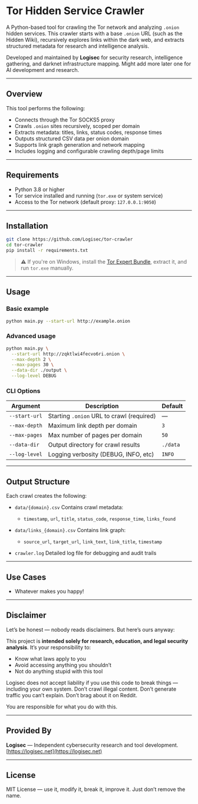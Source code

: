 # Tor Hidden Service Crawler

A Python-based tool for crawling the Tor network and analyzing `.onion` hidden services. This crawler starts with a base `.onion` URL (such as the Hidden Wiki), recursively explores links within the dark web, and extracts structured metadata for research and intelligence analysis.  

Developed and maintained by **Logisec** for security research, intelligence gathering, and darknet infrastructure mapping. Might add more later one for AI development and research.

---

## Overview

This tool performs the following:

- Connects through the Tor SOCKS5 proxy
- Crawls `.onion` sites recursively, scoped per domain
- Extracts metadata: titles, links, status codes, response times
- Outputs structured CSV data per onion domain
- Supports link graph generation and network mapping
- Includes logging and configurable crawling depth/page limits

---

## Requirements

- Python 3.8 or higher
- Tor service installed and running (`tor.exe` or system service)
- Access to the Tor network (default proxy: `127.0.0.1:9050`)

---

## Installation

```bash
git clone https://github.com/Logisec/tor-crawler
cd tor-crawler
pip install -r requirements.txt
```

> ⚠ If you're on Windows, install the [Tor Expert Bundle](https://www.torproject.org/download/tor/), extract it, and run `tor.exe` manually.

---

## Usage

### Basic example

```bash
python main.py --start-url http://example.onion
```

### Advanced usage

```bash
python main.py \
  --start-url http://zqktlwi4fecvo6ri.onion \
  --max-depth 2 \
  --max-pages 30 \
  --data-dir ./output \
  --log-level DEBUG
```

### CLI Options

| Argument      | Description                               | Default  |
| ------------- | ----------------------------------------- | -------- |
| `--start-url` | Starting `.onion` URL to crawl (required) | —        |
| `--max-depth` | Maximum link depth per domain             | `3`      |
| `--max-pages` | Max number of pages per domain            | `50`     |
| `--data-dir`  | Output directory for crawl results        | `./data` |
| `--log-level` | Logging verbosity (DEBUG, INFO, etc)      | `INFO`   |

---

## Output Structure

Each crawl creates the following:

* `data/{domain}.csv`
  Contains crawl metadata:

  * `timestamp`, `url`, `title`, `status_code`, `response_time`, `links_found`

* `data/links_{domain}.csv`
  Contains link graph:

  * `source_url`, `target_url`, `link_text`, `link_title`, `timestamp`

* `crawler.log`
  Detailed log file for debugging and audit trails

---

## Use Cases

* Whatever makes you happy!

---

## Disclaimer

Let’s be honest — nobody reads disclaimers. But here’s ours anyway:

This project is **intended solely for research, education, and legal security analysis**. It’s your responsibility to:

* Know what laws apply to you
* Avoid accessing anything you shouldn’t
* Not do anything stupid with this tool

Logisec does not accept liability if you use this code to break things — including your own system. Don’t crawl illegal content. Don’t generate traffic you can’t explain. Don’t brag about it on Reddit.

You are responsible for what you do with this.

---
## Provided By

**Logisec** — Independent cybersecurity research and tool development.
[https://logisec.net](https://logisec.net)

---

## License

MIT License — use it, modify it, break it, improve it. Just don’t remove the name.
